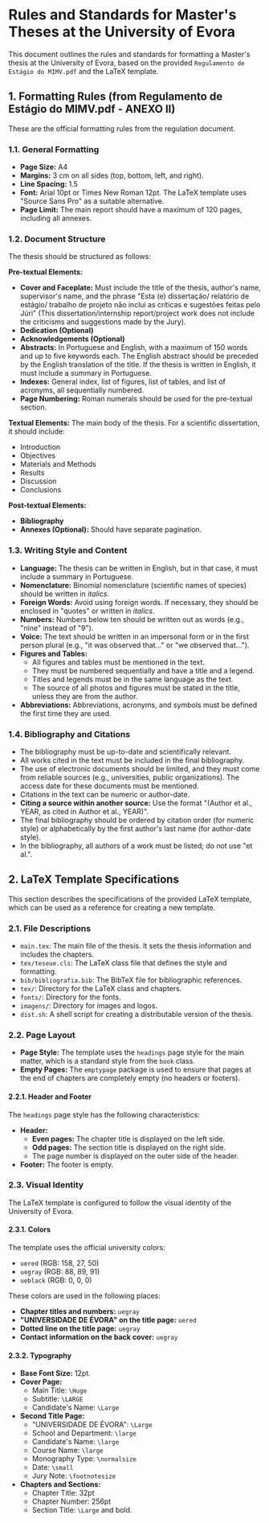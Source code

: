 # Rules and Standards for Master's Theses at the University of Evora

This document outlines the rules and standards for formatting a Master's thesis at the University of Evora, based on the provided `Regulamento de Estágio do MIMV.pdf` and the LaTeX template.

## 1. Formatting Rules (from Regulamento de Estágio do MIMV.pdf - ANEXO II)

These are the official formatting rules from the regulation document.

### 1.1. General Formatting

*   **Page Size:** A4
*   **Margins:** 3 cm on all sides (top, bottom, left, and right).
*   **Line Spacing:** 1.5
*   **Font:** Arial 10pt or Times New Roman 12pt. The LaTeX template uses "Source Sans Pro" as a suitable alternative.
*   **Page Limit:** The main report should have a maximum of 120 pages, including all annexes.

### 1.2. Document Structure

The thesis should be structured as follows:

**Pre-textual Elements:**
*   **Cover and Faceplate:** Must include the title of the thesis, author's name, supervisor's name, and the phrase "Esta (e) dissertação/ relatório de estágio/ trabalho de projeto não inclui as críticas e sugestões feitas pelo Júri" (This dissertation/internship report/project work does not include the criticisms and suggestions made by the Jury).
*   **Dedication (Optional)**
*   **Acknowledgements (Optional)**
*   **Abstracts:** In Portuguese and English, with a maximum of 150 words and up to five keywords each. The English abstract should be preceded by the English translation of the title. If the thesis is written in English, it must include a summary in Portuguese.
*   **Indexes:** General index, list of figures, list of tables, and list of acronyms, all sequentially numbered.
*   **Page Numbering:** Roman numerals should be used for the pre-textual section.

**Textual Elements:**
The main body of the thesis. For a scientific dissertation, it should include:
*   Introduction
*   Objectives
*   Materials and Methods
*   Results
*   Discussion
*   Conclusions

**Post-textual Elements:**
*   **Bibliography**
*   **Annexes (Optional):** Should have separate pagination.

### 1.3. Writing Style and Content

*   **Language:** The thesis can be written in English, but in that case, it must include a summary in Portuguese.
*   **Nomenclature:** Binomial nomenclature (scientific names of species) should be written in *italics*.
*   **Foreign Words:** Avoid using foreign words. If necessary, they should be enclosed in "quotes" or written in *italics*.
*   **Numbers:** Numbers below ten should be written out as words (e.g., "nine" instead of "9").
*   **Voice:** The text should be written in an impersonal form or in the first person plural (e.g., "it was observed that..." or "we observed that...").
*   **Figures and Tables:**
    *   All figures and tables must be mentioned in the text.
    *   They must be numbered sequentially and have a title and a legend.
    *   Titles and legends must be in the same language as the text.
    *   The source of all photos and figures must be stated in the title, unless they are from the author.
*   **Abbreviations:** Abbreviations, acronyms, and symbols must be defined the first time they are used.

### 1.4. Bibliography and Citations

*   The bibliography must be up-to-date and scientifically relevant.
*   All works cited in the text must be included in the final bibliography.
*   The use of electronic documents should be limited, and they must come from reliable sources (e.g., universities, public organizations). The access date for these documents must be mentioned.
*   Citations in the text can be numeric or author-date.
*   **Citing a source within another source:** Use the format "(Author et al., YEAR, as cited in Author et al., YEAR)".
*   The final bibliography should be ordered by citation order (for numeric style) or alphabetically by the first author's last name (for author-date style).
*   In the bibliography, all authors of a work must be listed; do not use "et al.".

## 2. LaTeX Template Specifications

This section describes the specifications of the provided LaTeX template, which can be used as a reference for creating a new template.

### 2.1. File Descriptions

*   `main.tex`: The main file of the thesis. It sets the thesis information and includes the chapters.
*   `tex/teseue.cls`: The LaTeX class file that defines the style and formatting.
*   `bib/bibliografia.bib`: The BibTeX file for bibliographic references.
*   `tex/`: Directory for the LaTeX class and chapters.
*   `fonts/`: Directory for the fonts.
*   `imagens/`: Directory for images and logos.
*   `dist.sh`: A shell script for creating a distributable version of the thesis.

### 2.2. Page Layout

*   **Page Style:** The template uses the `headings` page style for the main matter, which is a standard style from the `book` class.
*   **Empty Pages:** The `emptypage` package is used to ensure that pages at the end of chapters are completely empty (no headers or footers).

#### 2.2.1. Header and Footer

The `headings` page style has the following characteristics:
*   **Header:**
    *   **Even pages:** The chapter title is displayed on the left side.
    *   **Odd pages:** The section title is displayed on the right side.
    *   The page number is displayed on the outer side of the header.
*   **Footer:** The footer is empty.

### 2.3. Visual Identity

The LaTeX template is configured to follow the visual identity of the University of Evora.

#### 2.3.1. Colors

The template uses the official university colors:
*   `uered` (RGB: 158, 27, 50)
*   `uegray` (RGB: 88, 89, 91)
*   `ueblack` (RGB: 0, 0, 0)

These colors are used in the following places:
*   **Chapter titles and numbers:** `uegray`
*   **"UNIVERSIDADE DE ÉVORA" on the title page:** `uered`
*   **Dotted line on the title page:** `uegray`
*   **Contact information on the back cover:** `uegray`

#### 2.3.2. Typography

*   **Base Font Size:** 12pt.
*   **Cover Page:**
    *   Main Title: `\Huge`
    *   Subtitle: `\LARGE`
    *   Candidate's Name: `\Large`
*   **Second Title Page:**
    *   "UNIVERSIDADE DE ÉVORA": `\Large`
    *   School and Department: `\large`
    *   Candidate's Name: `\large`
    *   Course Name: `\large`
    *   Monography Type: `\normalsize`
    *   Date: `\small`
    *   Jury Note: `\footnotesize`
*   **Chapters and Sections:**
    *   Chapter Title: 32pt
    *   Chapter Number: 256pt
    *   Section Title: `\Large` and bold.
